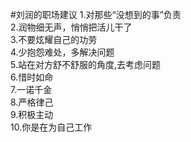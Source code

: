 #刘润的职场建议
1.对那些“没想到的事”负责<br>
2.润物细无声，悄悄把活儿干了<br>
3.不要炫耀自己的功劳<br>
4.少抱怨难处，多解决问题<br>
5.站在对方舒不舒服的角度,去考虑问题<br>
6.惜时如命<br>
7.一诺千金<br>
8.严格律己<br>
9.积极主动<br>
10.你是在为自己工作<br>